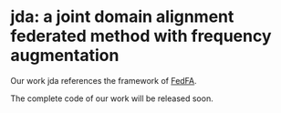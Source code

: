 # jda: a joint domain alignment federated method with frequency augmentation

Our work jda references the framework of [FedFA](https://github.com/TailinZhou/FedFA).

The complete code of our work will be released soon.


